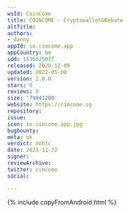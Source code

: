 ```yaml
---
wsId: CoinCome
title: COINCOME - Cryptowallet&Rebate
altTitle: 
authors:
- danny
appId: io.cimcome.app
appCountry: bm
idd: 1536525077
released: 2020-12-09
updated: 2022-05-08
version: 2.0.0
stars: 0
reviews: 0
size: '79841280'
website: https://cimcome.sg
repository: 
issue: 
icon: io.cimcome.app.jpg
bugbounty: 
meta: ok
verdict: nobtc
date: 2021-11-22
signer: 
reviewArchive: 
twitter: cimcome
social: 

---
```


{% include copyFromAndroid.html %}